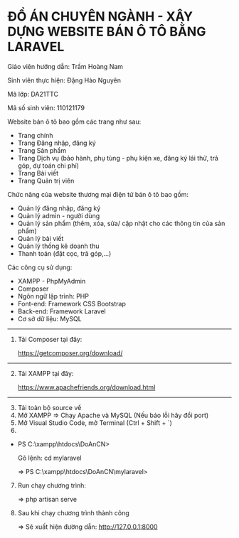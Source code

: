 # ĐỒ ÁN CHUYÊN NGÀNH - XÂY DỰNG WEBSITE BÁN Ô TÔ BẰNG LARAVEL

Giáo viên hướng dẫn: Trầm Hoàng Nam

Sinh viên thực hiện: Đặng Hào Nguyên

Mã lớp: DA21TTC

Mã số sinh viên: 110121179

Website  bán ô tô bao gồm các trang như sau:
+ Trang chính
+ Trang Đăng nhập, đăng ký
+ Trang Sản phẩm
+ Trang Dịch vụ (bảo hành, phụ tùng - phụ kiện xe, đăng ký lái thử, trả góp, dự toán chi phí)
+ Trang Bài viết
+ Trang Quản trị viên

Chức năng của website thương mại điện tử bán ô tô bao gồm:
+ Quản lý đăng nhập, đăng ký
+ Quản lý admin - người dùng
+ Quản lý sản phẩm (thêm, xóa, sửa/ cập nhật cho các thông tin của sản phẩm)
+ Quản lý bài viết
+ Quản lý thống kê doanh thu
+ Thanh toán (đặt cọc, trả góp,...)

Các công cụ sử dụng:
+ XAMPP - PhpMyAdmin
+ Composer
+ Ngôn ngữ lập trình: PHP
+ Font-end: Framework CSS Bootstrap
+ Back-end: Framework Laravel
+ Cơ sở dữ liệu: MySQL

--------------------------------------------------------------------
1. Tải Composer tại đây:
   
   https://getcomposer.org/download/

--------------------------------------------------------------------
2. Tải XAMPP tại đây:
   
   https://www.apachefriends.org/download.html

--------------------------------------------------------------------
3. Tải toàn bộ source về
4. Mở XAMPP => Chạy Apache và MySQL (Nếu báo lỗi hãy đổi port)
5. Mở Visual Studio Code, mở Terminal (Ctrl + Shift + `)
6. 
- PS C:\xampp\htdocs\DoAnCN>
  
  Gõ lệnh: cd mylaravel
   
   => PS C:\xampp\htdocs\DoAnCN\mylaravel>

7. Run chạy chương trình:

   => php artisan serve

8. Sau khi chạy chương trình thành công

   => Sẽ xuất hiện đường dẫn: http://127.0.0.1:8000
   
